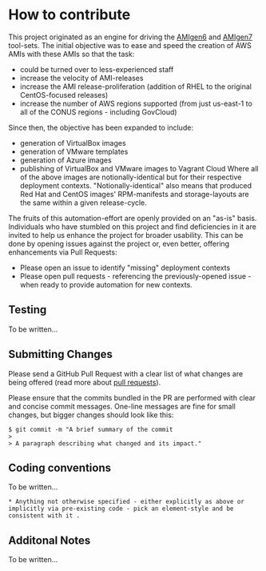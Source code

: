 # How to contribute

This project originated as an engine for driving the [AMIgen6](https://github.com/ferricoxide/AMIgen6.git) and [AMIgen7](https://github.com/ferricoxide/AMIgen7.git) tool-sets. The initial objective was to ease and speed the creation of AWS AMIs with these AMIs so that the task:
- could be turned over to less-experienced staff
- increase the velocity of AMI-releases
- increase the AMI release-proliferation (addition of RHEL to the original CentOS-focused releases)
- increase the number of AWS regions supported (from just us-east-1 to all of the CONUS regions - including GovCloud)

Since then, the objective has been expanded to include:
- generation of VirtualBox images
- generation of VMware templates
- generation of Azure images
- publishing of VirtualBox and VMware images to Vagrant Cloud
Where all of the above images are notionally-identical but for their respective deployment contexts. "Notionally-identical" also means that produced Red Hat and CentOS images' RPM-manifests and storage-layouts are the same within a given release-cycle.

The fruits of this automation-effort are openly provided on an "as-is" basis. Individuals who have stumbled on this project and find deficiencies in it are invited to help us enhance the project for broader usability. This can be done by opening issues against the project or, even better, offering enhancements via Pull Requests:
* Please open an issue to identify "missing" deployment contexts
* Please open pull requests - referencing the previously-opened issue - when ready to provide automation for new contexts.


## Testing

To be written...

## Submitting Changes

Please send a GitHub Pull Request with a clear list of what changes are being offered (read more about [pull requests](http://help.github.com/pull-requests/)).

Please ensure that the commits bundled in the PR are performed with clear and concise commit messages. One-line messages are fine for small changes, but bigger changes should look like this:

    $ git commit -m "A brief summary of the commit
    > 
    > A paragraph describing what changed and its impact."

## Coding conventions

To be written...

    * Anything not otherwise specified - either explicitly as above or implicitly via pre-existing code - pick an element-style and be consistent with it .


## Additonal Notes

To be written...
